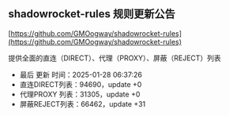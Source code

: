 ## shadowrocket-rules 规则更新公告

[https://github.com/GMOogway/shadowrocket-rules](https://github.com/GMOogway/shadowrocket-rules)

提供全面的直连（DIRECT）、代理（PROXY）、屏蔽（REJECT）列表
- 最后 更新 时间：2025-01-28 06:37:26
- 直连DIRECT列表：94690，update +0
- 代理PROXY 列表：31305，update +0
- 屏蔽REJECT列表：66462，update +31